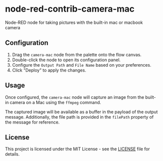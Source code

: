 node-red-contrib-camera-mac
================

Node-RED node for taking pictures with the built-in mac or macbook camera
## Configuration

1. Drag the `camera-mac` node from the palette onto the flow canvas.
2. Double-click the node to open its configuration panel.
3. Configure the `Output Path` and `File Name` based on your preferences.
4. Click "Deploy" to apply the changes.

## Usage

Once configured, the `camera-mac` node will capture an image from the built-in camera on a Mac using the `ffmpeg` command.

The captured image will be available as a buffer in the payload of the output message. Additionally, the file path is provided in the `filePath` property of the message for reference.

## License

This project is licensed under the MIT License - see the [LICENSE](LICENSE) file for details.
